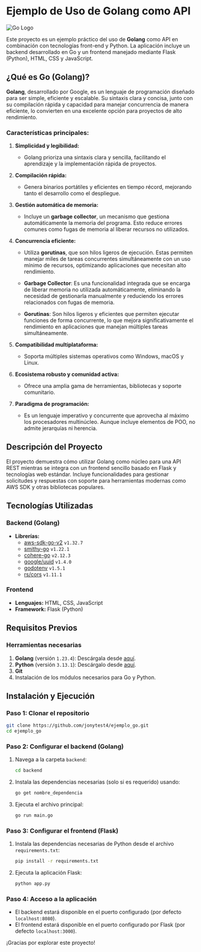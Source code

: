 # Ejemplo de Uso de Golang como API

![Go Logo](https://golang.org/lib/godoc/images/go-logo-blue.svg)

Este proyecto es un ejemplo práctico del uso de **Golang** como API en combinación con tecnologías front-end y Python. La aplicación incluye un backend desarrollado en Go y un frontend manejado mediante Flask (Python), HTML, CSS y JavaScript.

## ¿Qué es Go (Golang)?

**Golang**, desarrollado por Google, es un lenguaje de programación diseñado para ser simple, eficiente y escalable. Su sintaxis clara y concisa, junto con su compilación rápida y capacidad para manejar concurrencia de manera eficiente, lo convierten en una excelente opción para proyectos de alto rendimiento.

### Características principales:
1. **Simplicidad y legibilidad:**
   - Golang prioriza una sintaxis clara y sencilla, facilitando el aprendizaje y la implementación rápida de proyectos.

2. **Compilación rápida:**
   - Genera binarios portátiles y eficientes en tiempo récord, mejorando tanto el desarrollo como el despliegue.

3. **Gestión automática de memoria:**
   - Incluye un **garbage collector**, un mecanismo que gestiona automáticamente la memoria del programa. Esto reduce errores comunes como fugas de memoria al liberar recursos no utilizados.

4. **Concurrencia eficiente:**
   - Utiliza **gorutinas**, que son hilos ligeros de ejecución. Estas permiten manejar miles de tareas concurrentes simultáneamente con un uso mínimo de recursos, optimizando aplicaciones que necesitan alto rendimiento.

   - **Garbage Collector**: Es una funcionalidad integrada que se encarga de liberar memoria no utilizada automáticamente, eliminando la necesidad de gestionarla manualmente y reduciendo los errores relacionados con fugas de memoria.

   - **Gorutinas**: Son hilos ligeros y eficientes que permiten ejecutar funciones de forma concurrente, lo que mejora significativamente el rendimiento en aplicaciones que manejan múltiples tareas simultáneamente.

5. **Compatibilidad multiplataforma:**
   - Soporta múltiples sistemas operativos como Windows, macOS y Linux.

6. **Ecosistema robusto y comunidad activa:**
   - Ofrece una amplia gama de herramientas, bibliotecas y soporte comunitario.

7. **Paradigma de programación:**
   - Es un lenguaje imperativo y concurrente que aprovecha al máximo los procesadores multinúcleo. Aunque incluye elementos de POO, no admite jerarquías ni herencia.

## Descripción del Proyecto

El proyecto demuestra cómo utilizar Golang como núcleo para una API REST mientras se integra con un frontend sencillo basado en Flask y tecnologías web estándar. Incluye funcionalidades para gestionar solicitudes y respuestas con soporte para herramientas modernas como AWS SDK y otras bibliotecas populares.

## Tecnologías Utilizadas

### Backend (Golang)
- **Librerías:**
  - [aws-sdk-go-v2](https://github.com/aws/aws-sdk-go-v2) `v1.32.7`
  - [smithy-go](https://github.com/aws/smithy-go) `v1.22.1`
  - [cohere-go](https://github.com/cohere-ai/cohere-go) `v2.12.3`
  - [google/uuid](https://github.com/google/uuid) `v1.4.0`
  - [godotenv](https://github.com/joho/godotenv) `v1.5.1`
  - [rs/cors](https://github.com/rs/cors) `v1.11.1`

### Frontend
- **Lenguajes:** HTML, CSS, JavaScript
- **Framework:** Flask (Python)

## Requisitos Previos

### Herramientas necesarias
1. **Golang** (versión `1.23.4`): Descárgala desde [aquí](https://go.dev/dl/).
2. **Python** (versión `3.13.1`): Descárgalo desde [aquí](https://www.python.org/downloads/).
3. **Git**
4. Instalación de los módulos necesarios para Go y Python.

## Instalación y Ejecución

### Paso 1: Clonar el repositorio
```bash
git clone https://github.com/jonytest4/ejemplo_go.git
cd ejemplo_go
```

### Paso 2: Configurar el backend (Golang)
1. Navega a la carpeta `backend`:
   ```bash
   cd backend
   ```
2. Instala las dependencias necesarias (solo si es requerido) usando:
   ```bash
   go get nombre_dependencia
   ```
3. Ejecuta el archivo principal:
   ```bash
   go run main.go
   ```

### Paso 3: Configurar el frontend (Flask)
1. Instala las dependencias necesarias de Python desde el archivo `requirements.txt`:
   ```bash
   pip install -r requirements.txt
   ```
2. Ejecuta la aplicación Flask:
   ```bash
   python app.py
   ```

### Paso 4: Acceso a la aplicación
- El backend estará disponible en el puerto configurado (por defecto `localhost:8080`).
- El frontend estará disponible en el puerto configurado por Flask (por defecto `localhost:3000`).


¡Gracias por explorar este proyecto!
